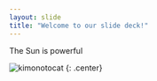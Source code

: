 ```yaml
---
layout: slide
title: "Welcome to our slide deck!"
---
```


The Sun is powerful

![kimonotocat](https://octodex.github.com/images/kimonotocat.png)
{: .center}
